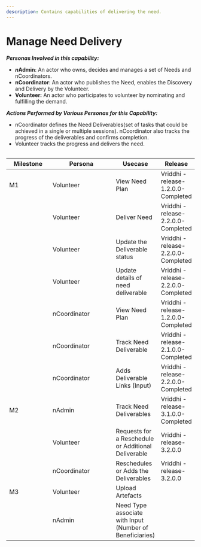 ```yaml
---
description: Contains capabilities of delivering the need.
---
```


# Manage Need Delivery

_**Personas Involved in this capability:**_

* _**n**_**Admin**: An actor who owns, decides and manages a set of Needs and nCoordinators.
* **nCoordinator**: An actor who publishes the Need, enables the Discovery and Delivery by the Volunteer.&#x20;
* **Volunteer:** An actor who participates to volunteer by nominating and fulfilling the demand.

_**Actions Performed by Various Personas for this Capability:**_

* nCoordinator defines the Need Deliverables(set of tasks that could be achieved in a single or multiple sessions). nCoordinator also tracks the progress of the deliverables and confirms completion.&#x20;
* Volunteer tracks the progress and delivers the need.&#x20;

<figure><img src="https://lh4.googleusercontent.com/ZU9e9c80crRE-Prk68-lI8cub5XDDIabCRoJJG7QvpH_nDProrFIUSoluf33G4AleX57E4K_x8f6Xgv3Wot1Ous99X6oHSwnYSTzKrzGFDs_FfTAX4hAUfx8RQr3Tv1mt6PQwqY2xUCgJjlcNe6bHh9MEYtOqUjUhFBvmr1KXRtPKZAgrhheDVnu" alt=""><figcaption></figcaption></figure>

<table><thead><tr><th width="110.33333333333334">Milestone</th><th width="177">Persona</th><th>Usecase</th><th>Release</th></tr></thead><tbody><tr><td>M1</td><td>Volunteer</td><td>View Need Plan</td><td>Vriddhi - release-1.2.0.0- Completed</td></tr><tr><td></td><td>Volunteer</td><td>Deliver Need</td><td>Vriddhi - release-2.2.0.0- Completed</td></tr><tr><td></td><td>Volunteer</td><td>Update the Deliverable status</td><td>Vriddhi - release-2.2.0.0- Completed</td></tr><tr><td></td><td>Volunteer</td><td>Update details of need deliverable</td><td>Vriddhi - release-2.2.0.0- Completed</td></tr><tr><td></td><td>nCoordinator</td><td>View Need Plan</td><td>Vriddhi - release-1.2.0.0- Completed</td></tr><tr><td></td><td>nCoordinator</td><td>Track Need Deliverable</td><td>Vriddhi - release-2.1.0.0- Completed</td></tr><tr><td></td><td>nCoordinator</td><td>Adds Deliverable Links (Input)</td><td>Vriddhi - release-2.2.0.0- Completed</td></tr><tr><td>M2</td><td>nAdmin</td><td>Track Need Deliverables</td><td>Vriddhi - release-3.1.0.0- Completed</td></tr><tr><td></td><td>Volunteer</td><td>Requests for a Reschedule or Additional Deliverable</td><td>Vriddhi - release-3.2.0.0</td></tr><tr><td></td><td>nCoordinator</td><td>Reschedules or Adds the Deliverables</td><td>Vriddhi - release-3.2.0.0</td></tr><tr><td>M3</td><td>Volunteer</td><td>Upload Artefacts</td><td></td></tr><tr><td></td><td>nAdmin</td><td>Need Type associate with Input (Number of Beneficiaries)</td><td></td></tr></tbody></table>
